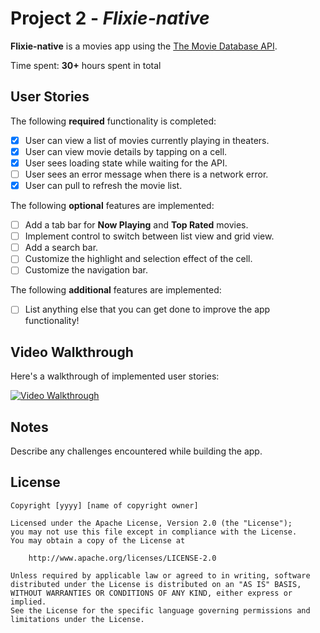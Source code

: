 # Project 2 - *Flixie-native*

**Flixie-native** is a movies app using the [The Movie Database API](http://docs.themoviedb.apiary.io/#).

Time spent: **30+** hours spent in total

## User Stories

The following **required** functionality is completed:

- [x] User can view a list of movies currently playing in theaters. 
- [x] User can view movie details by tapping on a cell.
- [x] User sees loading state while waiting for the API.
- [ ] User sees an error message when there is a network error.
- [x] User can pull to refresh the movie list.

The following **optional** features are implemented:

- [ ] Add a tab bar for **Now Playing** and **Top Rated** movies.
- [ ] Implement control to switch between list view and grid view.
- [ ] Add a search bar.
- [ ] Customize the highlight and selection effect of the cell.
- [ ] Customize the navigation bar.

The following **additional** features are implemented:

- [ ] List anything else that you can get done to improve the app functionality!

## Video Walkthrough

Here's a walkthrough of implemented user stories:

<a href="https://i.imgur.com/96fDWaz.gifv"><img src='https://i.imgur.com/96fDWazs.gif' title='Video Walkthrough' width='' alt='Video Walkthrough' /></a>


## Notes

Describe any challenges encountered while building the app.

## License

    Copyright [yyyy] [name of copyright owner]

    Licensed under the Apache License, Version 2.0 (the "License");
    you may not use this file except in compliance with the License.
    You may obtain a copy of the License at

        http://www.apache.org/licenses/LICENSE-2.0

    Unless required by applicable law or agreed to in writing, software
    distributed under the License is distributed on an "AS IS" BASIS,
    WITHOUT WARRANTIES OR CONDITIONS OF ANY KIND, either express or implied.
    See the License for the specific language governing permissions and
    limitations under the License.
